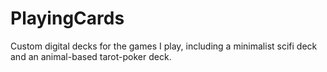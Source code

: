 # PlayingCards
Custom digital decks for the games I play, including a minimalist scifi deck and an animal-based tarot-poker deck.
